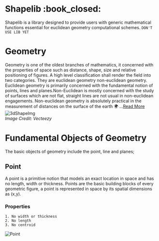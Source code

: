 # Shapelib :book_closed:
Shapelib is a library designed to provide users with generic mathematical functions 
essential for euclidean geometry computational schemes.
```DON'T USE LIB YET```
# Geometry

Geometry is one of the oldest branches of mathematics, it concerned with the properties of space such as 
distance, shape, size and relative positioning of figures. A high level classification shall render the field
into two categories. They are euclidean geometry non-euclidean geometry. Euclidean geometry is primarily concerned
with the fundamental notion of points, lines and planes.Non-Euclidean is mostly concerned with the study of surfaces
which are not flat, straight lines are not usual in non-euclidean engagements. Non-euclidean geometry is absolutely 
practical in the measurement of distances on the surface of the earth :earth_africa: ...[Read More](https://en.wikipedia.org/wiki/Geometry)
![3dShapeImg](https://static.vecteezy.com/system/resources/previews/005/095/834/original/math-picture-set-of-geometry-shapes-3d-icon-illustration-outline-vector.jpg)  
_Image Credit: Vecteezy_

# Fundamental Objects of Geometry
The basic objects of geometry include the point, line and planes;
## Point 
A point is a primitive notion that models an exact location in space and has no length, width or thickness.
Points are the basic building blocks of every geometric figure, a point is represented in space by its spatial 
dimensions as (x,y).
### Properties
```
1. No width or thickness 
2. No length
3. No centroid
```
![Point](https://encrypted-tbn0.gstatic.com/images?q=tbn:ANd9GcRegNSRT5ckAhKaTJBYBkUgNNAe2Ojex4xAdF4VfpXGjTv3q4rKDsu93Oo1_DZq1djhGqo&usqp=CAU)

